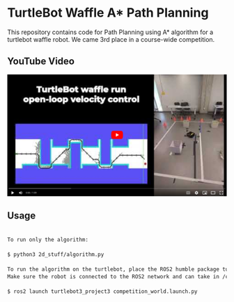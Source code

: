 # TurtleBot Waffle A* Path Planning

This repository contains code for Path Planning using A* algorithm for a turtlebot waffle robot. We came 3rd place in a course-wide competition.
 
## YouTube Video
[![robot Video](https://github.com/piyush-g0enka/autonomous-robot-path-planning-a-star/blob/main/images/thumbnail.png)](https://www.youtube.com/watch?v=HkGXxsGaqz4)


## Usage

``` bash

To run only the algorithm:

$ python3 2d_stuff/algorithm.py

To run the algorithm on the turtlebot, place the ROS2 humble package turtlebot3_project3 in a colcon workspace and build it.
Make sure the robot is connected to the ROS2 network and can take in /cmd_vel messages. Then run the following-

$ ros2 launch turtlebot3_project3 competition_world.launch.py

```

